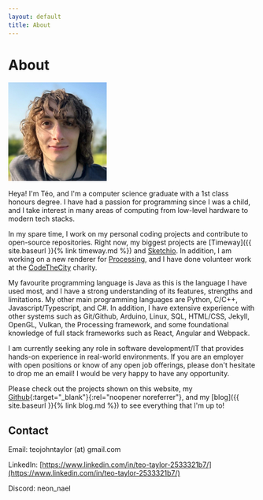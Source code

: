 ```yaml
---
layout: default
title: About
---
```


# About

<img src="images/face.jpg" width="200px"/>

Heya! I'm Téo, and I'm a computer science graduate with a 1st class honours degree. I have had a passion for programming since I was a child, and I take interest in many areas of computing from low-level hardware to modern tech stacks.

In my spare time, I work on my personal coding projects and contribute to open-source repositories. Right now, my biggest projects are  [Timeway]({{ site.baseurl }}{% link timeway.md %}) and [Sketchio](https://github.com/TeoJT/Sketchio). In addition, I am working on a new renderer for [Processing](https://github.com/processing/processing4), and I have done volunteer work at the [CodeTheCity](https://codethecity.org/) charity.

My favourite programming language is Java as this is the language I have used most, and I have a strong understanding of its features, strengths and limitations. My other main programming languages are Python, C/C++, Javascript/Typescript, and C#. In addition, I have extensive experience with other systems such as Git/Github, Arduino, Linux, SQL, HTML/CSS, Jekyll, OpenGL, Vulkan, the Processing framework, and some foundational knowledge of full stack frameworks such as React, Angular and Webpack.

I am currently seeking any role in software development/IT that provides hands-on experience in real-world environments. If you are an employer with open positions or know of any open job offerings, please don't hesitate to drop me an email! I would be very happy to have any opportunity.

Please check out the projects shown on this website, my [Github](https://github.com/teojt){:target="_blank"}{:rel="noopener noreferrer"}, and my [blog]({{ site.baseurl }}{% link blog.md %}) to see everything that I'm up to!

## Contact
Email: teojohntaylor (at) gmail.com

LinkedIn: [https://www.linkedin.com/in/teo-taylor-2533321b7/](https://www.linkedin.com/in/teo-taylor-2533321b7/)

Discord: neon_nael





